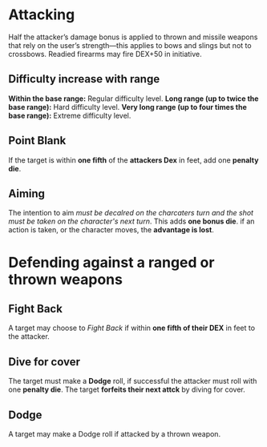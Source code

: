 <!-- TITLE: Ranged or Thrown Weapons -->
<!-- SUBTITLE: Not too close bro -->

# Attacking 
Half the attacker’s damage bonus is applied to thrown and missile weapons that rely on the user’s strength—this applies to bows and slings but not to crossbows.
Readied firearms may fire DEX+50 in initiative.

## Difficulty increase with range
**Within the base range:** Regular difficulty level.
**Long range (up to twice the base range):** Hard difficulty level.
**Very long range (up to four times the base range):** Extreme difficulty level.

## Point Blank
If the target is within **one fifth** of the **attackers Dex** in feet, add one **penalty die**.

## Aiming
The intention to aim *must be decalred on the charcaters turn and the shot must be taken on the character's next turn*. This adds **one bonus die**.
if an action is taken, or the character moves, the **advantage is lost**.

# Defending against a ranged or thrown weapons
## Fight Back
A target may choose to *Fight Back* if within **one fifth of their DEX** in feet to the attacker.

## Dive for cover
The target must make a **Dodge** roll, if successful the attacker must roll with one **penalty die**.
The target **forfeits their next attck** by diving for cover.

## Dodge
A target may make a Dodge roll if attacked by a thrown weapon.
